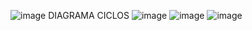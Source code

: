![image](https://user-images.githubusercontent.com/113804837/196011819-97d72123-0423-4441-8f61-91a7f55f3805.png)
DIAGRAMA CICLOS
![image](https://user-images.githubusercontent.com/113804837/196011832-15d17708-a60a-403d-84d0-d3a8af49dbce.png)
![image](https://user-images.githubusercontent.com/113804837/196011841-d8202a3d-68e5-44fc-98c0-3fbf2b4e959a.png)
![image](https://user-images.githubusercontent.com/113804837/196011857-e0948dc3-ba03-4fba-ab9d-ef2f88728531.png)
